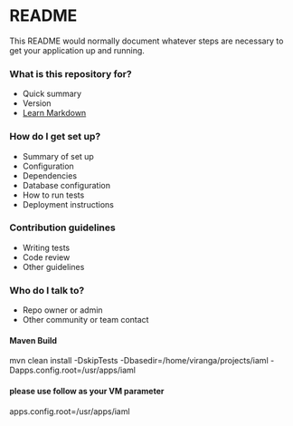 # README #

This README would normally document whatever steps are necessary to get your application up and running.

### What is this repository for? ###

* Quick summary
* Version
* [Learn Markdown](https://bitbucket.org/tutorials/markdowndemo)

### How do I get set up? ###

* Summary of set up
* Configuration
* Dependencies
* Database configuration
* How to run tests
* Deployment instructions

### Contribution guidelines ###

* Writing tests
* Code review
* Other guidelines

### Who do I talk to? ###

* Repo owner or admin
* Other community or team contact

#### Maven Build ###
mvn clean install -DskipTests -Dbasedir=/home/viranga/projects/iaml -Dapps.config.root=/usr/apps/iaml


#### please use follow as your VM parameter
apps.config.root=/usr/apps/iaml

